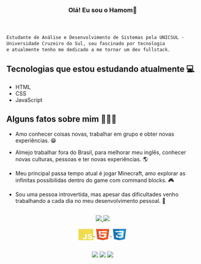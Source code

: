 <h3 align="center">  <br>

Olá! Eu sou o Hamom👋
  
<br>

</h3>

```
Estudante de Análise e Desenvolvimento de Sistemas pela UNICSUL - Universidade Cruzeiro do Sul, sou fascinado por tecnologia
e atualmente tenho me dedicado a me tornar um dev fullstack.
```

## Tecnologias que estou estudando atualmente 💻

  - HTML
  - CSS
  - JavaScript

## Alguns fatos sobre mim 👨🏻‍💻

- Amo conhecer coisas novas, trabalhar em grupo e obter novas experiências. 😁

- Almejo trabalhar fora do Brasil, para melhorar meu inglês, conhecer novas culturas, pessoas e ter novas experiências. 🌎

- Meu principal passa tempo atual é jogar Minecraft, amo explorar as infinitas possibilidas dentro do game com command blocks. 🎮

- Sou uma pessoa introvertida, mas apesar das dificultades venho trabalhando a cada dia no meu desenvolvimento pessoal. 🧠

##

<div align="center">
  <a href="https://github.com/hamomgs">
  <img height="180em" src="https://github-readme-stats.vercel.app/api?username=hamomgs&show_icons=true&theme=onedark&include_all_commits=true&count_private=true"/>
  <img height="180em" src="https://github-readme-stats.vercel.app/api/top-langs/?username=hamomgs&layout=compact&langs_count=7&theme=onedark&"/>
</div>
  
<div style="display: inline_block" align="center"><br>
  <img align="center" alt="Hamom-Js" height="30" width="40" src="https://raw.githubusercontent.com/devicons/devicon/master/icons/javascript/javascript-plain.svg">
<!--   <img align="center" alt="Hamom-Java" height="30" width="40" src="https://cdn.jsdelivr.net/gh/devicons/devicon/icons/java/java-original.svg" /> -->
<!--   <img align="center" alt="Hamom-Ts" height="30" width="40" src="https://raw.githubusercontent.com/devicons/devicon/master/icons/typescript/typescript-plain.svg"> -->
<!--   <img align="center" alt="Hamom-React" height="30" width="40" src="https://raw.githubusercontent.com/devicons/devicon/master/icons/react/react-original.svg">
  <img align="center" alt="Hamom-Next" height="30" width="40" src="https://cdn.jsdelivr.net/gh/devicons/devicon/icons/nextjs/nextjs-original.svg" /> -->
  <img align="center" alt="Hamom-HTML" height="30" width="40" src="https://raw.githubusercontent.com/devicons/devicon/master/icons/html5/html5-original.svg">
  <img align="center" alt="Hamom-CSS" height="30" width="40" src="https://raw.githubusercontent.com/devicons/devicon/master/icons/css3/css3-original.svg">
</div>

##

  
<div align="center">  
  <a href = "https://github.com/hamomgs"><img src="https://img.shields.io/badge/GitHub-100000?style=for-the-badge&logo=github&logoColor=white" target="_blank"></a>
  <a href = "mailto:hamomgomer947@gmail.com"><img src="https://img.shields.io/badge/Gmail-D14836?style=for-the-badge&logo=gmail&logoColor=white" target="_blank"></a>
  <a href="https://www.linkedin.com/in/https://www.linkedin.com/in/hamomgomer/" target="_blank"><img src="https://img.shields.io/badge/-LinkedIn-%230077B5?style=for-the-badge&logo=linkedin&logoColor=white" target="_blank"></a> 
</div>
